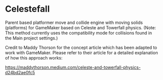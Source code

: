 # Celestefall
Parent based platformer move and collide engine with moving solids (platforms) for GameMaker based on Celeste and Towerfall physics. (Note: This method currently uses the compatibility mode for collisions found in the Main project settings.)

Credit to Maddy Thorson for the concept article which has been adapted to work with GameMaker. Please refer to their article for a detailed explanation of how this approach works: 

https://maddythorson.medium.com/celeste-and-towerfall-physics-d24bd2ae0fc5
